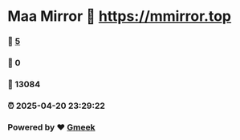# Maa Mirror :link: https://mmirror.top 
### :page_facing_up: [5](https://mmirror.top/tag.html) 
### :speech_balloon: 0 
### :hibiscus: 13084 
### :alarm_clock: 2025-04-20 23:29:22 
### Powered by :heart: [Gmeek](https://github.com/Meekdai/Gmeek)
